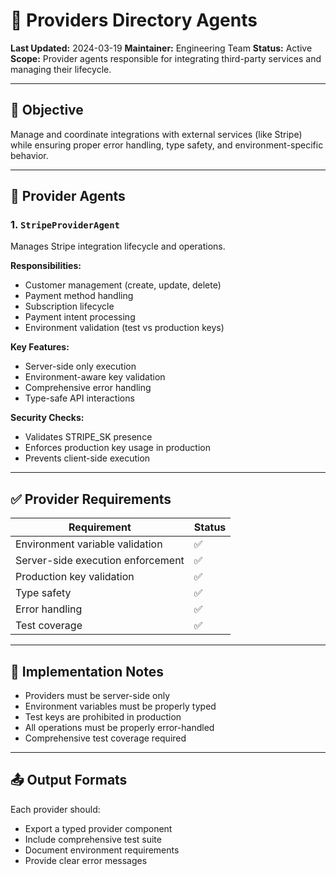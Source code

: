 # 🏦 Providers Directory Agents

**Last Updated:** 2024-03-19
**Maintainer:** Engineering Team
**Status:** Active
**Scope:** Provider agents responsible for integrating third-party services and managing their lifecycle.

---

## 🎯 Objective

Manage and coordinate integrations with external services (like Stripe) while ensuring proper error handling, type safety, and environment-specific behavior.

---

## 🤖 Provider Agents

### 1. `StripeProviderAgent`

Manages Stripe integration lifecycle and operations.

**Responsibilities:**
- Customer management (create, update, delete)
- Payment method handling
- Subscription lifecycle
- Payment intent processing
- Environment validation (test vs production keys)

**Key Features:**
- Server-side only execution
- Environment-aware key validation
- Comprehensive error handling
- Type-safe API interactions

**Security Checks:**
- Validates STRIPE_SK presence
- Enforces production key usage in production
- Prevents client-side execution

---

## ✅ Provider Requirements

| Requirement | Status |
|------------|--------|
| Environment variable validation | ✅ |
| Server-side execution enforcement | ✅ |
| Production key validation | ✅ |
| Type safety | ✅ |
| Error handling | ✅ |
| Test coverage | ✅ |

---

## 🔧 Implementation Notes

- Providers must be server-side only
- Environment variables must be properly typed
- Test keys are prohibited in production
- All operations must be properly error-handled
- Comprehensive test coverage required

---

## 📤 Output Formats

Each provider should:
- Export a typed provider component
- Include comprehensive test suite
- Document environment requirements
- Provide clear error messages 